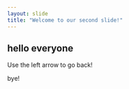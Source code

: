 ```yaml
---
layout: slide
title: "Welcome to our second slide!"
---
```

hello everyone
---
Use the left arrow to go back!

bye!
